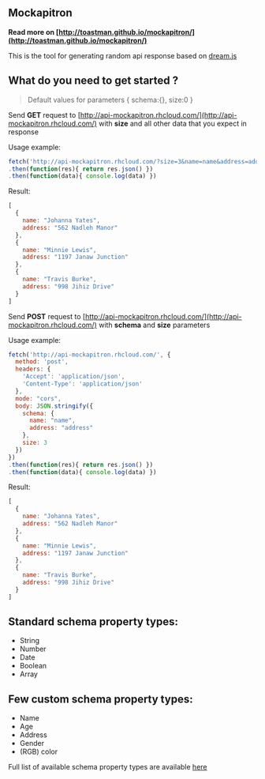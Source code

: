 ## Mockapitron

**Read more on [http://toastman.github.io/mockapitron/](http://toastman.github.io/mockapitron/)**

This is the tool for generating random api response based on [dream.js](https://github.com/adleroliveira/dreamjs)

## What do you need to get started ?
> Default values for parameters { schema:{}, size:0 }

Send **GET** request to [http://api-mockapitron.rhcloud.com/](http://api-mockapitron.rhcloud.com/) with **size** and all other data that you expect in response

Usage example:

```javascript
fetch('http://api-mockapitron.rhcloud.com/?size=3&name=name&address=address')
.then(function(res){ return res.json() })
.then(function(data){ console.log(data) })
```

Result:

```javascript
[
  {
    name: "Johanna Yates",
    address: "562 Nadleh Manor"
  },
  {
    name: "Minnie Lewis",
    address: "1197 Janaw Junction"
  },
  {
    name: "Travis Burke",
    address: "998 Jihiz Drive"
  }
]
```

Send **POST** request to [http://api-mockapitron.rhcloud.com/](http://api-mockapitron.rhcloud.com/) with **schema** and **size** parameters

Usage example:

```javascript
fetch('http://api-mockapitron.rhcloud.com/', {
  method: 'post',
  headers: {
    'Accept': 'application/json',
    'Content-Type': 'application/json'
  },
  mode: "cors",
  body: JSON.stringify({
    schema: {
      name: "name",
      address: "address"
    },
    size: 3
  })
})
.then(function(res){ return res.json() })
.then(function(data){ console.log(data) })
```

Result:

```javascript
[
  {
    name: "Johanna Yates",
    address: "562 Nadleh Manor"
  },
  {
    name: "Minnie Lewis",
    address: "1197 Janaw Junction"
  },
  {
    name: "Travis Burke",
    address: "998 Jihiz Drive"
  }
]
```

## Standard schema property types:
* String
* Number
* Date
* Boolean
* Array

## Few custom schema property types:
* Name
* Age
* Address
* Gender
* (RGB) color

Full list of available schema property types are available [here](http://chancejs.com/)
